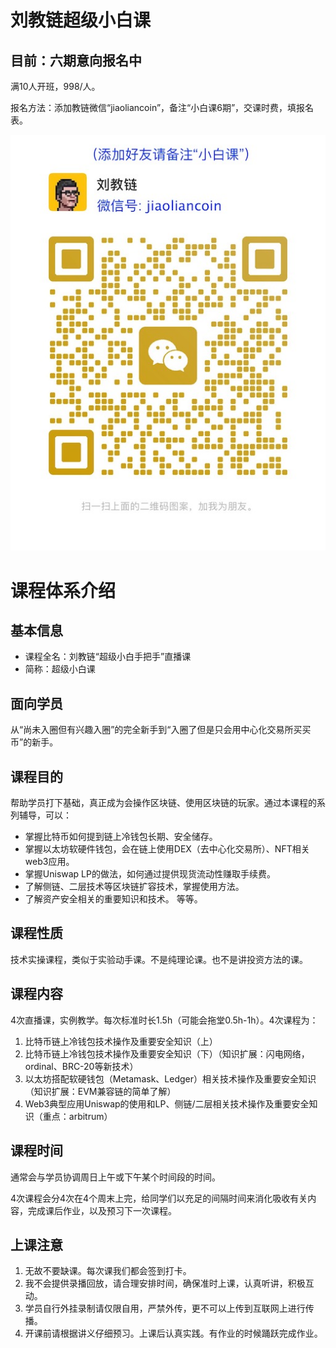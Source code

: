 # 刘教链超级小白课

## 目前：六期意向报名中

<!-- 课程安排：
```
五期上课时间表：
预热课：10.27周日 下午15:00-16:30（下同）
正式课：
第一次 11.3 周日 
第二次 11.10 周日 
第三次 11.17 周日 
第四次11.24 周日 

五期班长：郭容（学号：109）
```
-->

满10人开班，998/人。<!-- 二人合报，一人9折（注：合报者非教链直邀的同学）。-->

报名方法：添加教链微信“jiaoliancoin”，备注“小白课6期”，交课时费，填报名表。

![](jiaoliancoin_wx.jpg)

# 课程体系介绍

## 基本信息

- 课程全名：刘教链“超级小白手把手”直播课
- 简称：超级小白课

## 面向学员

从“尚未入圈但有兴趣入圈”的完全新手到“入圈了但是只会用中心化交易所买买币”的新手。

## 课程目的

帮助学员打下基础，真正成为会操作区块链、使用区块链的玩家。通过本课程的系列辅导，可以：
- 掌握比特币如何提到链上冷钱包长期、安全储存。
- 掌握以太坊软硬件钱包，会在链上使用DEX（去中心化交易所）、NFT相关web3应用。
- 掌握Uniswap LP的做法，如何通过提供现货流动性赚取手续费。
- 了解侧链、二层技术等区块链扩容技术，掌握使用方法。
- 了解资产安全相关的重要知识和技术。
等等。

## 课程性质

技术实操课程，类似于实验动手课。不是纯理论课。也不是讲投资方法的课。

## 课程内容

4次直播课，实例教学。每次标准时长1.5h（可能会拖堂0.5h-1h）。4次课程为：

1. 比特币链上冷钱包技术操作及重要安全知识（上）
2. 比特币链上冷钱包技术操作及重要安全知识（下）（知识扩展：闪电网络，ordinal、BRC-20等新技术）
3. 以太坊搭配软硬钱包（Metamask、Ledger）相关技术操作及重要安全知识（知识扩展：EVM兼容链的简单了解）
4. Web3典型应用Uniswap的使用和LP、侧链/二层相关技术操作及重要安全知识（重点：arbitrum）

## 课程时间

通常会与学员协调周日上午或下午某个时间段的时间。

4次课程会分4次在4个周末上完，给同学们以充足的间隔时间来消化吸收有关内容，完成课后作业，以及预习下一次课程。

## 上课注意

1. 无故不要缺课。每次课我们都会签到打卡。
2. 我不会提供录播回放，请合理安排时间，确保准时上课，认真听讲，积极互动。
3. 学员自行外挂录制请仅限自用，严禁外传，更不可以上传到互联网上进行传播。
4. 开课前请根据讲义仔细预习。上课后认真实践。有作业的时候踊跃完成作业。
